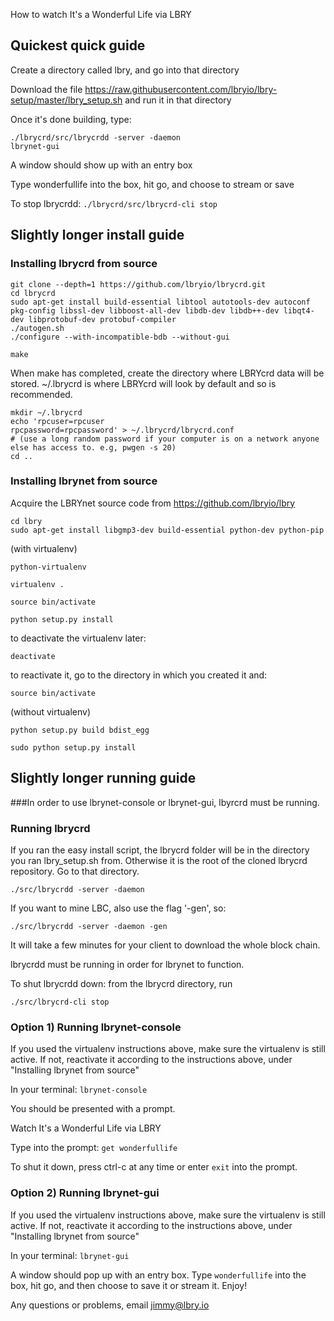 How to watch It's a Wonderful Life via LBRY

## Quickest quick guide

Create a directory called lbry, and go into that directory

Download the file https://raw.githubusercontent.com/lbryio/lbry-setup/master/lbry_setup.sh and run it in that directory

Once it's done building, type:

```
./lbrycrd/src/lbrycrdd -server -daemon
lbrynet-gui
```

A window should show up with an entry box

Type wonderfullife into the box, hit go, and choose to stream or save

To stop lbrycrdd: `./lbrycrd/src/lbrycrd-cli stop`


## Slightly longer install guide

### Installing lbrycrd from source

```
git clone --depth=1 https://github.com/lbryio/lbrycrd.git
cd lbrycrd
sudo apt-get install build-essential libtool autotools-dev autoconf pkg-config libssl-dev libboost-all-dev libdb-dev libdb++-dev libqt4-dev libprotobuf-dev protobuf-compiler
./autogen.sh
./configure --with-incompatible-bdb --without-gui

make
```

When make has completed, create the directory where LBRYcrd data will be stored. ~/.lbrycrd is where LBRYcrd will look by default and so is recommended.

```
mkdir ~/.lbrycrd
echo 'rpcuser=rpcuser
rpcpassword=rpcpassword' > ~/.lbrycrd/lbrycrd.conf
# (use a long random password if your computer is on a network anyone else has access to. e.g, pwgen -s 20)
cd ..

```

### Installing lbrynet from source

Acquire the LBRYnet source code from https://github.com/lbryio/lbry

```
cd lbry
sudo apt-get install libgmp3-dev build-essential python-dev python-pip
```

(with virtualenv)

```
python-virtualenv

virtualenv .

source bin/activate

python setup.py install

```

to deactivate the virtualenv later:

```
deactivate
```

to reactivate it, go to the directory in which you created it and:

```
source bin/activate
```

(without virtualenv)

```
python setup.py build bdist_egg

sudo python setup.py install
```

## Slightly longer running guide

###In order to use lbrynet-console or lbrynet-gui, lbyrcrd must be running.

### Running lbrycrd

If you ran the easy install script, the lbrycrd folder will be in the directory you ran lbry_setup.sh from. Otherwise it is the root of the cloned lbrycrd repository. Go to that directory.

```
./src/lbrycrdd -server -daemon
```

If you want to mine LBC, also use the flag '-gen', so:

```
./src/lbrycrdd -server -daemon -gen
```

It will take a few minutes for your client to download the whole block chain.

lbrycrdd must be running in order for lbrynet to function.

To shut lbrycrdd down: from the lbrycrd directory, run

```
./src/lbrycrd-cli stop
```

### Option 1) Running lbrynet-console

If you used the virtualenv instructions above, make sure the virtualenv is still active. If not, reactivate it according to the instructions above, under "Installing lbrynet from source"

In your terminal: `lbrynet-console`

You should be presented with a prompt.

Watch It's a Wonderful Life via LBRY

Type into the prompt: `get wonderfullife`

To shut it down, press ctrl-c at any time or enter `exit` into the prompt.

### Option 2) Running lbrynet-gui

If you used the virtualenv instructions above, make sure the virtualenv is still active. If not, reactivate it according to the instructions above, under "Installing lbrynet from source"

In your terminal: `lbrynet-gui`

A window should pop up with an entry box. Type `wonderfullife` into the box, hit go, and then choose to save it or stream it.
Enjoy!

Any questions or problems, email jimmy@lbry.io
